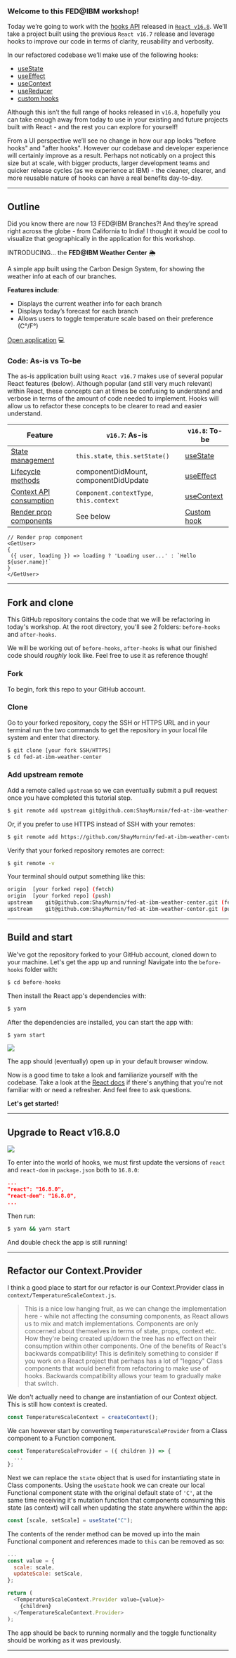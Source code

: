 ### Welcome to this FED@IBM workshop!

Today we’re going to work with the [hooks API](https://reactjs.org/docs/hooks-intro.html) released in [`React v16.8`](https://reactjs.org/blog/2019/02/06/react-v16.8.0). We’ll take a project built using the previous `React v16.7` release and leverage hooks to improve our code in terms of clarity, reusability and verbosity.

In our refactored codebase we’ll make use of the following hooks:

- [useState](https://reactjs.org/docs/hooks-reference.html#usestate)
- [useEffect](https://reactjs.org/docs/hooks-reference.html#useeffect)
- [useContext](https://reactjs.org/docs/hooks-reference.html#usecontext)
- [useReducer](https://reactjs.org/docs/hooks-reference.html#usereducer)
- [custom hooks](https://reactjs.org/docs/hooks-custom.html)

Although this isn’t the full range of hooks released in `v16.8`, hopefully you can take enough away from today to use in your existing and future projects built with React - and the rest you can explore for yourself!

From a UI perspective we’ll see no change in how our app looks "before hooks" and "after hooks". However our codebase and developer experience will certainly improve as a result. Perhaps not noticably on a project this size but at scale, with bigger products, larger development teams and quicker release cycles (as we experience at IBM) - the cleaner, clearer, and more reusable nature of hooks can have a real benefits day-to-day.

---

## Outline

Did you know there are now 13 FED@IBM Branches?! And they’re spread right across the globe - from California to India! I thought it would be cool to visualize that geographically in the application for this workshop.

INTRODUCING… the **FED@IBM Weather Center** 🌦

A simple app built using the Carbon Design System, for showing the weather info at each of our branches.

**Features include**:

- Displays the current weather info for each branch
- Displays today’s forecast for each branch
- Allows users to toggle temperature scale based on their preference (C°/F°)

[Open application](http://fed-at-ibm-weather-center.mybluemix.net/) 💻

### Code: As-is vs To-be

The as-is application built using `React v16.7` makes use of several popular React features (below). Although popular (and still very much relevant) within React, these concepts can at times be confusing to understand and verbose in terms of the amount of code needed to implement. Hooks will allow us to refactor these concepts to be clearer to read and easier understand.

| Feature                                                                  | `v16.7`: As-is                          | `v16.8`: To-be                                                         |
| ------------------------------------------------------------------------ | --------------------------------------- | ---------------------------------------------------------------------- |
| [State management](https://reactjs.org/docs/state-and-lifecycle)         | `this.state`, `this.setState()`         | [useState](https://reactjs.org/docs/hooks-reference.html#usestate)     |
| [Lifecycle methods](https://reactjs.org/docs/glossary#lifecycle-methods) | componentDidMount, componentDidUpdate   | [useEffect](https://reactjs.org/docs/hooks-reference.html#useeffect)   |
| [Context API consumption](https://reactjs.org/docs/context)              | `Component.contextType`, `this.context` | [useContext](https://reactjs.org/docs/hooks-reference.html#usecontext) |
| [Render prop components](https://reactjs.org/docs/render-props)          | See below                               | [Custom hook](https://reactjs.org/docs/hooks-custom.html)              |

```
// Render prop component
<GetUser>
{
 ({ user, loading }) => loading ? 'Loading user...' : `Hello ${user.name}!`
}
</GetUser>
```

---

## Fork and clone

This GitHub repository contains the code that we will be refactoring in today's workshop. At the root directory, you'll see 2 folders: `before-hooks` and `after-hooks`.

We will be working out of `before-hooks`, `after-hooks` is what our finished code should _roughly_ look like.
Feel free to use it as reference though!

### Fork

To begin, fork this repo to your GitHub account.

### Clone

Go to your forked repository, copy the SSH or HTTPS URL and in your terminal run the two commands to get the repository in your local file system and enter that directory.

```bash
$ git clone [your fork SSH/HTTPS]
$ cd fed-at-ibm-weather-center
```

### Add upstream remote

Add a remote called `upstream` so we can eventually submit a pull request once you have completed this tutorial step.

```bash
$ git remote add upstream git@github.com:ShayMurnin/fed-at-ibm-weather-center.git
```

Or, if you prefer to use HTTPS instead of SSH with your remotes:

```bash
$ git remote add https://github.com/ShayMurnin/fed-at-ibm-weather-center.git
```

Verify that your forked repository remotes are correct:

```bash
$ git remote -v
```

Your terminal should output something like this:

```bash
origin	[your forked repo] (fetch)
origin	[your forked repo] (push)
upstream	git@github.com:ShayMurnin/fed-at-ibm-weather-center.git (fetch)
upstream	git@github.com:ShayMurnin/fed-at-ibm-weather-center.git (push)
```

---

## Build and start

We've got the repository forked to your GitHub account, cloned down to your machine. Let's get the app up and running! Navigate into the `before-hooks` folder with:

```bash
$ cd before-hooks
```

Then install the React app's dependencies with:

```bash
$ yarn
```

After the dependencies are installed, you can start the app with:

```bash
$ yarn start
```

![](img/turn-it-on.gif)

The app should (eventually) open up in your default browser window.

Now is a good time to take a look and familiarize yourself with the codebase. Take a look at the [React docs](https://reactjs.org/docs/getting-started) if there's anything that you're not familiar with or need a refresher. And feel free to ask questions.

**Let's get started!**

---

## Upgrade to React v16.8.0

![](img/its-morphing-time.gif)

To enter into the world of hooks, we must first update the versions of `react` and `react-dom` in `package.json` both to `16.8.0`:

```json
...
"react": "16.8.0",
"react-dom": "16.8.0",
...
```

Then run:

```bash
$ yarn && yarn start
```

And double check the app is still running!

---

## Refactor our Context.Provider

I think a good place to start for our refactor is our Context.Provider class in `context/TemperatureScaleContext.js`.

> This is a nice low hanging fruit, as we can change the implementation here - while not affecting the consuming components, as React allows us to mix and match implementations. Components are only concerned about themselves in terms of state, props, context etc. How they're being created up/down the tree has no effect on their consumption within other components. One of the benefits of React's backwards compatibility! This is definitely something to consider if you work on a React project that perhaps has a lot of "legacy" Class components that would benefit from refactoring to make use of hooks. Backwards compatibility allows your team to gradually make that switch.

We don't actually need to change are instantiation of our Context object. This is still how context is created.

```javascript
const TemperatureScaleContext = createContext();
```

We can however start by converting `TemperatureScaleProvider` from a Class component to a Function component.

```javascript
const TemperatureScaleProvider = ({ children }) => {
  ...
};
```

Next we can replace the `state` object that is used for instantiating state in Class components. Using the `useState` hook we can create our local Functional component state with the original default state of `'C'`, at the same time receiving it's mutation function that components consuming this state (as context) will call when updating the state anywhere within the app:

```javascript
const [scale, setScale] = useState("C");
```

The contents of the render method can be moved up into the main Functional component and references made to `this` can be removed as so:

```javascript
...
const value = {
  scale: scale,
  updateScale: setScale,
};

return (
  <TemperatureScaleContext.Provider value={value}>
    {children}
  </TemperatureScaleContext.Provider>
);
```

The app should be back to running normally and the toggle functionality should be working as it was previously.

---
